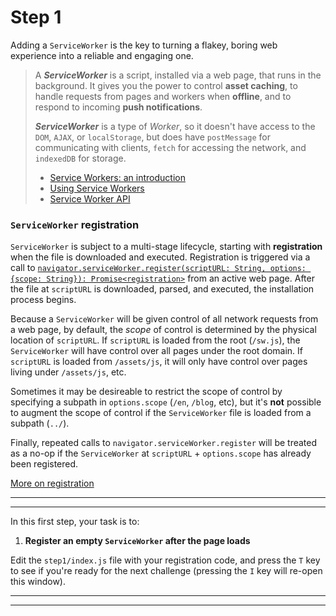 # Step 1

Adding a `ServiceWorker` is the key to turning a flakey, boring web experience into a reliable and engaging one.

>A ***ServiceWorker*** is a script, installed via a web page, that runs in the background. It gives you the power to control **asset caching**, to handle requests from pages and workers when **offline**, and to respond to incoming **push notifications**.
>
>***ServiceWorker*** is a type of *Worker*, so it doesn't have access to the `DOM`, `AJAX`, or `localStorage`, but does have `postMessage` for communicating with clients, `fetch` for accessing the network, and `indexedDB` for storage.
>
> - [Service Workers: an introduction](https://developers.google.com/web/fundamentals/getting-started/primers/service-workers)
> - [Using Service Workers](https://developer.mozilla.org/en-US/docs/Web/API/Service_Worker_API/Using_Service_Workers)
> - [Service Worker API](https://developer.mozilla.org/en/docs/Web/API/Service_Worker_API)

### `ServiceWorker` registration

`ServiceWorker` is subject to a multi-stage lifecycle, starting with **registration** when the file is downloaded and executed. Registration is triggered via a call to [`navigator.serviceWorker.register(scriptURL: String, options: {scope: String}): Promise<registration>`](https://developer.mozilla.org/en-US/docs/Web/API/ServiceWorkerContainer/register) from an active web page. After the file at `scriptURL` is downloaded, parsed, and executed, the installation process begins.

Because a `ServiceWorker` will be given control of all network requests from a web page, by default, the *scope* of control is determined by the physical location of `scriptURL`. If `scriptURL` is loaded from the root (`/sw.js`), the `ServiceWorker` will have control over all pages under the root domain. If `scriptURL` is loaded from `/assets/js`, it will only have control over pages living under `/assets/js`, etc.

Sometimes it may be desireable to restrict the scope of control by specifying a subpath in `options.scope` (`/en`, `/blog`, etc), but it's **not** possible to augment the scope of control if the `ServiceWorker` file is loaded from a subpath (`../`).

Finally, repeated calls to `navigator.serviceWorker.register` will be treated as a no-op if the `ServiceWorker` at `scriptURL` + `options.scope` has already been registered.

[More on registration](https://developers.google.com/web/fundamentals/instant-and-offline/service-worker/registration)

---
---

In this first step, your task is to:

1. **Register an empty `ServiceWorker` after the page loads**

Edit the `step1/index.js` file with your registration code, and press the `T` key to see if you're ready for the next challenge (pressing the `I` key will re-open this window).

---
---

